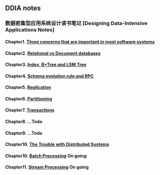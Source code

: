 ## DDIA notes 

### 数据密集型应用系统设计读书笔记 [Designing Data-Intensive Applications Notes]

#### Chapter1. [Three concerns that are important in most software systems](./notes-w2.md)

#### Chapter2. [Relational vs Document databases](./notes-w2.md)

#### Chapter3. [Index, B+Tree and LSM Tree](./notes-w3.md)

#### Chapter4. [Schema evolution rule and RPC](./notes-w5.md)

#### Chapter5. [Replication](./notes-w6.md)

#### Chapter6. [Partitioning](./notes-w7.md)

#### Chapter7. [Transactions](./notes-w8.md)

#### Chapter8. ...Todo

#### Chapter9. ...Todo

#### Chapter10. [The Trouble with Distributed Systems](./notes-w10.md)

#### Chapter10. [Batch Processing](./notes-w13.md) On going

#### Chapter11. [Stream Processing](./notes-w14.md) On going